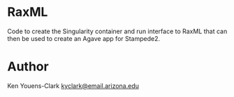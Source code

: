 # RaxML

Code to create the Singularity container and run interface to RaxML that can then be used to create an Agave app for Stampede2.

# Author

Ken Youens-Clark <kyclark@email.arizona.edu>
